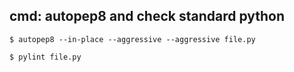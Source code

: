 ## cmd: autopep8 and check standard python
`$ autopep8 --in-place --aggressive --aggressive file.py`

`$ pylint file.py`